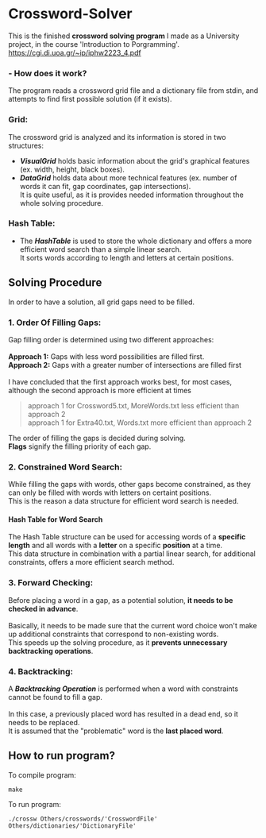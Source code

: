 # Crossword-Solver
This is the finished **crossword solving program** I made as a University project, in the course 'Introduction to Porgramming'.<br />
https://cgi.di.uoa.gr/~ip/iphw2223_4.pdf

### - How does it work?
The program reads a crossword grid file and a dictionary file from stdin, and attempts to find first possible solution (if it exists).

### Grid:
The crossword grid is analyzed and its information is stored in two structures:<br />
- ***VisualGrid*** holds basic information about the grid's graphical features (ex. width, height, black boxes).<br />
- ***DataGrid*** holds data about more technical features (ex. number of words it can fit, gap coordinates, gap intersections).<br />
It is quite useful, as it is provides needed information throughout the whole solving procedure.<br />

### Hash Table:
- The ***HashTable*** is used to store the whole dictionary and offers a more efficient word search than a simple linear search.<br />
It sorts words according to length and letters at certain positions.

## Solving Procedure
In order to have a solution, all grid gaps need to be filled.<br />
### 1. Order Of Filling Gaps:
Gap filling order is determined using two different approaches:<br /><br />
**Approach 1:** Gaps with less word possibilities are filled first.<br />
**Approach 2:** Gaps with a greater number of intersections are filled first<br /><br />
I have concluded that the first approach works best, for most cases, although the second approach is more efficient at times
> approach 1 for Crossword5.txt, MoreWords.txt less efficient than approach 2<br />
> approach 1 for Extra40.txt, Words.txt more efficient than approach 2<br />

The order of filling the gaps is decided during solving.<br />
**Flags** signify the filling priority of each gap.

### 2. Constrained Word Search:
While filling the gaps with words, other gaps become constrained, as they can only be filled with words with letters on certaint positions.<br />
This is the reason a data structure for efficient word search is needed.
#### Hash Table for Word Search
The Hash Table structure can be used for accessing words of a **specific length** and all words with a **letter** on a specific **position** at a time.<br /> 
This data structure in combination with a partial linear search, for additional constraints, offers a more efficient search method.<br />

### 3. Forward Checking:
Before placing a word in a gap, as a potential solution, **it needs to be checked in advance**.<br /><br />
Basically, it needs to be made sure that the current word choice won't make up additional constraints that correspond to non-existing words.<br />
This speeds up the solving procedure, as it **prevents unnecessary backtracking operations**.<br />

### 4. Backtracking:
A ***Backtracking Operation*** is performed when a word with constraints cannot be found to fill a gap.<br /><br />
In this case, a previously placed word has resulted in a dead end, so it needs to be replaced.<br />
It is assumed that the "problematic" word is the **last placed word**.<br />

## How to run program?
To compile program:
```
make
```
To run program:
```
./crossw Others/crosswords/'CrosswordFile' Others/dictionaries/'DictionaryFile'
```

